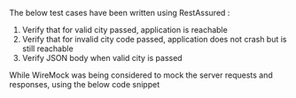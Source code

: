 The below test cases have been written using RestAssured :
1. Verify that for valid city passed, application is reachable
2. Verify that for invalid city code passed, application does not crash but is still reachable
3. Verify JSON body when valid city is passed

While WireMock was being considered to mock the server requests and responses, using the below code snippet